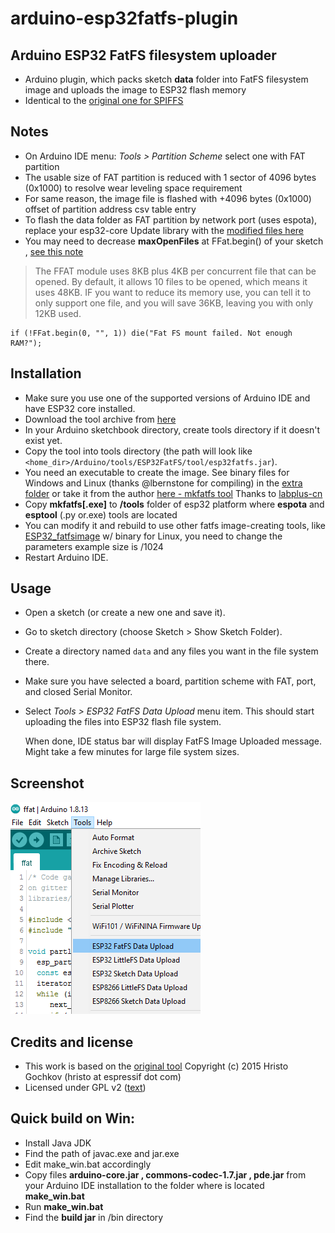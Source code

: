 # arduino-esp32fatfs-plugin
## Arduino ESP32 FatFS filesystem uploader 

- Arduino plugin, which packs sketch <b>data</b> folder into FatFS filesystem image and uploads the image to ESP32 flash memory
- Identical to the [original one for SPIFFS](https://github.com/me-no-dev/arduino-esp32fs-plugin/)

## Notes

- On Arduino IDE menu: *Tools > Partition Scheme* select one with FAT partition
- The usable size of FAT partition is reduced with 1 sector of 4096 bytes (0x1000) to resolve wear leveling space requirement
- For same reason, the image file is flashed with +4096 bytes (0x1000) offset of partition address csv table entry
- To flash the data folder as FAT partition by network port (uses espota), replace your esp32-core Update library with the [modified files here](https://github.com/lorol/arduino-esp32fatfs-plugin/tree/master/extra/esp32-modified-Update-lib-ffat-espota.zip)
- You may need to decrease **maxOpenFiles** at FFat.begin() of your sketch , [see this note](http://marc.merlins.org/perso/arduino/post_2019-03-30_Using-FatFS-FFat-on-ESP32-Flash-With-Arduino.html) 
>The FFAT module uses 8KB plus 4KB per concurrent file that can be opened. By default, it allows 10 files to be opened, which means it uses 48KB. IF you want to reduce its memory use, you can tell it to only support one file, and you will save 36KB, leaving you with only 12KB used.
```
if (!FFat.begin(0, "", 1)) die("Fat FS mount failed. Not enough RAM?");
```

## Installation

- Make sure you use one of the supported versions of Arduino IDE and have ESP32 core installed.
- Download the tool archive from [here](https://github.com/lorol/arduino-esp32fatfs-plugin/raw/master/src/bin/esp32fatfs.jar)
- In your Arduino sketchbook directory, create tools directory if it doesn't exist yet.
- Copy the tool into tools directory (the path will look like ```<home_dir>/Arduino/tools/ESP32FatFS/tool/esp32fatfs.jar```).
- You need an executable to create the image. See binary files for Windows and Linux (thanks @lbernstone for compiling) in the [extra folder](https://github.com/lorol/arduino-esp32fatfs-plugin/tree/master/extra) or take it from the author [here - mkfatfs tool](https://github.com/labplus-cn/mkfatfs/releases/tag/v1.0)  Thanks to [labplus-cn](https://github.com/labplus-cn/mkfatfs)
- Copy **mkfatfs[.exe]** to **/tools** folder of esp32 platform where **espota** and **esptool** (.py or.exe) tools are located
- You can modify it and rebuild to use other fatfs image-creating tools, like [ESP32_fatfsimage](https://github.com/marcmerlin/esp32_fatfsimage)  w/ binary for Linux, you need to change the parameters example size is /1024
- Restart Arduino IDE. 

## Usage

- Open a sketch (or create a new one and save it).
- Go to sketch directory (choose Sketch > Show Sketch Folder).
- Create a directory named `data` and any files you want in the file system there.
- Make sure you have selected a board, partition scheme with FAT, port, and closed Serial Monitor.
- Select *Tools > ESP32 FatFS Data Upload* menu item. This should start uploading the files into ESP32 flash file system.

  When done, IDE status bar will display FatFS Image Uploaded message. Might take a few minutes for large file system sizes.
  
## Screenshot

![Screenshot](tool.png)

## Credits and license

- This work is based on the [original tool](https://github.com/me-no-dev/arduino-esp32fs-plugin/ ) Copyright (c) 2015 Hristo Gochkov (hristo at espressif dot com)
- Licensed under GPL v2 ([text](LICENSE))

## Quick build on Win:

- Install Java JDK 
- Find the path of javac.exe and jar.exe
- Edit make_win.bat accordingly
- Copy files **arduino-core.jar , commons-codec-1.7.jar , pde.jar**  from your Arduino IDE installation to the folder where is located **make_win.bat**
- Run **make_win.bat**
- Find the **build jar** in /bin directory 
